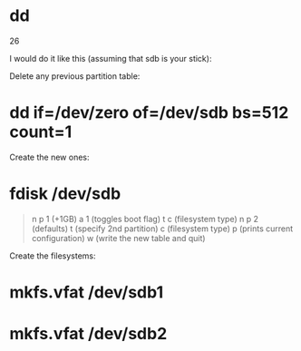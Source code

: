 # dd

26


I would do it like this (assuming that sdb is your stick):

Delete any previous partition table:

# dd if=/dev/zero of=/dev/sdb bs=512 count=1
Create the new ones:

# fdisk /dev/sdb
> n
> p
> 1
(+1GB)
> a
> 1
(toggles boot flag)
> t
> c
(filesystem type)
> n
> p
> 2
(defaults)
> t
(specify 2nd partition)
> c
(filesystem type)
> p
(prints current configuration)
> w
(write the new table and quit)

Create the filesystems:

# mkfs.vfat /dev/sdb1
# mkfs.vfat /dev/sdb2
